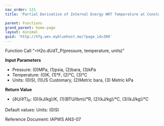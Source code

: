 ```yaml
---
nav_order: 121
title: 'Partial Derivative of Internal Energy WRT Temperature at Constant Pressure f(P, T)'

parent: Functions
grand_parent: home-page
layout: minimal
guid: 'http://hfg.wev.mybluehost.me/?page_id=300'
---
```


Function Call “=H2o.dUdT\_P(pressure, temperature, units)”

**Input Parameters**

- Pressure: (0)MPa, (1)psia, (2)bara, (3)kPa
- Temperature: (0)K, (1)°F, (2)°C, (3)°C
- Units: (0)SI, (1)US Customary, (2)Metric bara, (3) Metric kPa

**Return Value**

- (∂U/∂T)<sub>P</sub>: (0)(kJ/kg)/K, (1)(BTU/lbm)/°R, (2)(kJ/kg)/°C, (3)(kJ/kg)/°C

Default values: Units: (0)SI

Reference Document: IAPWS AN3-07